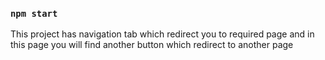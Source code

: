 
### `npm start`

This project has navigation tab which redirect you to required page and in this page you will find another button which redirect to another page